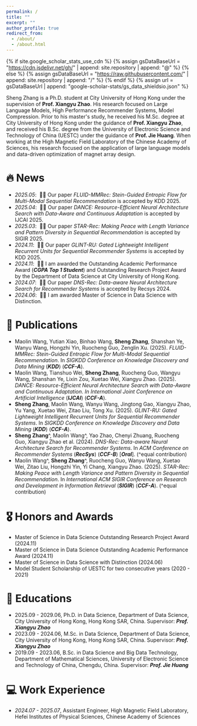 ```yaml
---
permalink: /
title: ""
excerpt: ""
author_profile: true
redirect_from: 
  - /about/
  - /about.html
---
```


{% if site.google_scholar_stats_use_cdn %}
{% assign gsDataBaseUrl = "https://cdn.jsdelivr.net/gh/" | append: site.repository | append: "@" %}
{% else %}
{% assign gsDataBaseUrl = "https://raw.githubusercontent.com/" | append: site.repository | append: "/" %}
{% endif %}
{% assign url = gsDataBaseUrl | append: "google-scholar-stats/gs_data_shieldsio.json" %}

<span class='anchor' id='about-me'></span>

Sheng Zhang is a Ph.D. student at City University of Hong Kong under the supervision of **Prof. Xiangyu Zhao**. His research focused on Large Language Models, High Performance Recommender Systems, Model Compression. Prior to his master's study, he received his M.Sc. degree at City University of Hong Kong under the guidance of **Prof. Xiangyu Zhao**, and received his B.Sc. degree from the University of Electronic Science and Technology of China (UESTC) under the guidance of **Prof. Jie Huang**. When working at the High Magnetic Field Laboratory of the Chinese Academy of Sciences, his research focused on the application of large language models and data-driven optimization of magnet array design. 


# 🔥 News
- *2025.05*: &nbsp;🎉🎉 Our paper *FLUID-MMRec: Stein-Guided Entropic Flow for Multi-Modal Sequential Recommendation* is accepted by KDD 2025.
- *2025.04*: &nbsp;🎉🎉 Our paper *DANCE: Resource-Efficient Neural Architecture Search with Data-Aware and Continuous Adaptation* is accepted by IJCAI 2025.
- *2025.03*: &nbsp;🎉🎉 Our paper *STAR-Rec: Making Peace with Length Variance and Pattern Diversity in Sequential Recommendation* is accepted by SIGIR 2025.
- *2024.11*: &nbsp;🎉🎉 Our paper *GLINT-RU: Gated Lightweight Intelligent Recurrent Units for Sequential Recommender Systems* is accepted by KDD 2025.
- *2024.11*: &nbsp;🎉🎉 I am awarded the Outstanding Academic Performance Award (***CGPA Top 1 Student***) and Outstanding Research Project Award by the Department of Data Science at City University of Hong Kong.
- *2024.07*: &nbsp;🎉🎉 Our paper *DNS-Rec: Data-aware Neural Architecture Search for Recommender Systems* is accepted by Recsys 2024.
- *2024.06*: &nbsp;🎉🎉 I am awarded Master of Science in Data Science with Distinction.

# 📝 Publications 
- Maolin Wang, Yutian Xiao, Binhao Wang, **Sheng Zhang**, Shanshan Ye, Wanyu Wang, Hongzhi Yin, Ruocheng Guo, Zenglin Xu. (2025). *FLUID-MMRec: Stein-Guided Entropic Flow for Multi-Modal Sequential Recommendation*. In *SIGKDD Conference on Knowledge Discovery and Data Mining* (***KDD***) (***CCF-A***).
- Maolin Wang, Tianshuo Wei, **Sheng Zhang**, Ruocheng Guo, Wangyu Wang, Shanshan Ye, Lixin Zou, Xuetao Wei, Xiangyu Zhao. (2025). *DANCE: Resource-Efficient Neural Architecture Search with Data-Aware and Continuous Adaptation*. *In International Joint Conference on Artificial Intelligence* (***IJCAI***) (***CCF-A***).
- **Sheng Zhang**, Maolin Wang, Wanyu Wang, Jingtong Gao, Xiangyu Zhao, Yu Yang, Xuetao Wei, Zitao Liu, Tong Xu. (2025). *GLINT-RU: Gated Lightweight Intelligent Recurrent Units for Sequential Recommender Systems*. In *SIGKDD Conference on Knowledge Discovery and Data Mining* (***KDD***) (***CCF-A***).
- **Sheng Zhang**^, Maolin Wang^, Yao Zhao, Chenyi Zhuang, Ruocheng Guo, Xiangyu Zhao et al. (2024). *DNS-Rec: Data-aware Neural Architecture Search for Recommender Systems*. In *ACM Conference on Recommender Systems* (***RecSys***) (***CCF-B***) \[***Oral***\]. (^equal contribution)
- Maolin Wang^, **Sheng Zhang**^, Ruocheng Guo, Wanyu Wang, Xuetao Wei, Zitao Liu, Hongzhi Yin, Yi Chang, Xiangyu Zhao. (2025). *STAR-Rec: Making Peace with Length Variance and Pattern Diversity in Sequential Recommendation*. In *International ACM SIGIR Conference on Research and Development in Information Retrieval* (***SIGIR***) (***CCF-A***). (^equal contribution)

# 🎖 Honors and Awards
- Master of Science in Data Science Outstanding Research Project Award (2024.11)
- Master of Science in Data Science Outstanding Academic Performance Award (2024.11)
- Master of Science in Data Science with Distinction (2024.06)
- Model Student Scholarship of UESTC for two consecutive years (2020 - 2021)

# 📖 Educations
- 2025.09 - 2029.06, Ph.D. in Data Science, Department of Data Science, City University of Hong Kong, Hong Kong SAR, China. Supervisor: ***Prof. Xiangyu Zhao***
- 2023.09 - 2024.06, M.Sc. in Data Science, Department of Data Science, City University of Hong Kong, Hong Kong SAR, China. Supervisor: ***Prof. Xiangyu Zhao***
- 2019.09 - 2023.06, B.Sc. in Data Science and Big Data Technology, Department of Mathematical Sciences, University of Electronic Science and Technology of China, Chengdu, China. Supervisor: ***Prof. Jie Huang***

# 💻 Work Experience
- *2024.07 - 2025.07*, Assistant Engineer, High Magnetic Field Laboratory, Hefei Institutes of Physical Sciences, Chinese Academy of Sciences
